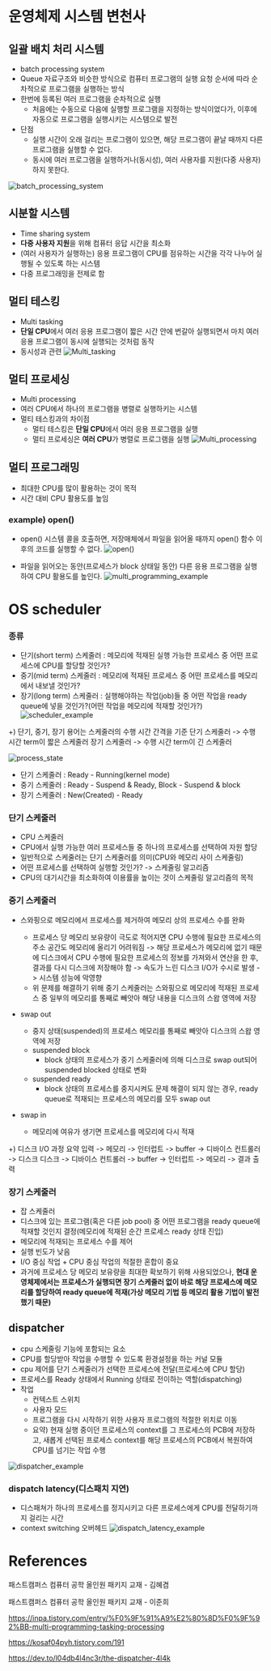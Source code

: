 # 운영체제 시스템 변천사

## 일괄 배치 처리 시스템

- batch processing system
- Queue 자료구조와 비슷한 방식으로 컴퓨터 프로그램의 실행 요청 순서에 따라 순차적으로 프로그램을 실행하는 방식
- 한번에 등록된 여러 프로그램을 순차적으로 실행
  - 처음에는 수동으로 다음에 실행할 프로그램을 지정하는 방식이었다가, 이후에 자동으로 프로그램을 실행시키는 시스템으로 발전
- 단점
  - 실행 시간이 오래 걸리는 프로그램이 있으면, 해당 프로그램이 끝날 때까지 다른 프로그램을 실행할 수 없다.
  - 동시에 여러 프로그램을 실행하거나(동시성), 여러 사용자를 지원(다중 사용자)하지 못한다.

![batch_processing_system](assets/image-20211206000316518.png)

## 시분할 시스템

- Time sharing system
- **다중 사용자 지원**을 위해 컴퓨터 응답 시간을 최소화
- (여러 사용자가 실행하는) 응용 프로그램이 CPU를 점유하는 시간을 각각 나누어 실행될 수 있도록 하는 시스템
- 다중 프로그래밍을 전제로 함

## 멀티 테스킹

- Multi tasking
- **단일 CPU**에서 여러 응용 프로그램이 짧은 시간 안에 번갈아 실행되면서 마치 여러 응용 프로그램이 동시에 실행되는 것처럼 동작
- 동시성과 관련
  ![Multi_tasking](assets/image-20211206000902502.png)

## 멀티 프로세싱

- Multi processing
- 여러 CPU에서 하나의 프로그램을 병렬로 실행하키는 시스템
- 멀티 테스킹과의 차이점
  - 멀티 테스킹은 **단일 CPU**에서 여러 응용 프로그램을 실행
  - 멀티 프로세싱은 **여러 CPU**가 병렬로 프로그램을 실행
    ![Multi_processing](assets/image-20211206000933578.png)

## 멀티 프로그래밍

- 최대한 CPU를 많이 활용하는 것이 목적
- 시간 대비 CPU 활용도를 높임

### example) open()

- open() 시스템 콜을 호출하면, 저장매체에서 파일을 읽어올 때까지 open() 함수 이후의 코드를 실행할 수 없다.
  ![open()](assets/image-20211217014349398.png)

- 파일을 읽어오는 동안(프로세스가 block 상태일 동안) 다른 응용 프로그램을 실행하여 CPU 활용도를 높인다.
  ![multi_programming_example](assets/image-20211217015251701.png)

# OS scheduler

### 종류

- 단기(short term) 스케줄러 : 메모리에 적재된 실행 가능한 프로세스 중 어떤 프로세스에 CPU를 할당할 것인가?
- 중기(mid term) 스케줄러 : 메모리에 적재된 프로세스 중 어떤 프로세스를 메모리에서 내보낼 것인가?
- 장기(long term) 스케줄러 : 실행해야하는 작업(job)들 중 어떤 작업을 ready queue에 넣을 것인가?(어떤 작업을 메모리에 적재할 것인가?)
  ![scheduler_example](./assets/2023-09-25-19-19-33.png)

+) 단기, 중기, 장기 용어는 스케줄러의 수행 시간 간격을 기준
단기 스케줄러 -> 수행 시간 term이 짧은 스케줄러
장기 스케줄러 -> 수행 시간 term이 긴 스케줄러

![process_state](./assets/2023-09-25-18-53-54.png)

- 단기 스케줄러 : Ready - Running(kernel mode)
- 중기 스케줄러 : Ready - Suspend & Ready, Block - Suspend & block
- 장기 스케줄러 : New(Created) - Ready

### 단기 스케줄러

- CPU 스케줄러
- CPU에서 실행 가능한 여러 프로세스들 중 하나의 프로세스를 선택하여 자원 할당
- 일반적으로 스케줄러는 단기 스케줄러를 의미(CPU와 메모리 사이 스케줄링)
- 어떤 프로세스를 선택하여 실행할 것인가? -> 스케줄링 알고리즘
- CPU의 대기시간을 최소화하여 이용률을 높이는 것이 스케줄링 알고리즘의 목적

### 중기 스케줄러

- 스와핑으로 메모리에서 프로세스를 제거하여 메모리 상의 프로세스 수를 완화

  - 프로세스 당 메모리 보유량이 극도로 적어지면 CPU 수행에 필요한 프로세스의 주소 공간도 메모리에 올리기 어려워짐 -> 해당 프로세스가 메모리에 없기 때문에 디스크에서 CPU 수행에 필요한 프로세스의 정보를 가져와서 연산을 한 후, 결과를 다시 디스크에 저장해야 함 -> 속도가 느린 디스크 I/O가 수시로 발생 -> 시스템 성능에 악영향
  - 위 문제를 해결하기 위해 중기 스케줄러는 스와핑으로 메모리에 적재된 프로세스 중 일부의 메모리를 통째로 빼앗아 해당 내용을 디스크의 스왑 영역에 저장

- swap out

  - 중지 상태(suspended)의 프로세스 메모리를 통째로 빼앗아 디스크의 스왑 영역에 저장
  - suspended block
    - block 상태의 프로세스가 중기 스케줄러에 의해 디스크로 swap out되어 suspended blocked 상태로 변화
  - suspended ready
    - block 상태의 프로세스를 중지시켜도 문제 해결이 되지 않는 경우, ready queue로 적재되는 프로세스의 메모리를 모두 swap out

- swap in
  - 메모리에 여유가 생기면 프로세스를 메모리에 다시 적재

+) 디스크 I/O 과정 요약
입력 -> 메모리 -> 인터럽트 -> buffer -> 디바이스 컨트롤러 -> 디스크
디스크 -> 디바이스 컨트롤러 -> buffer -> 인터럽트 -> 메모리 -> 결과 출력

### 장기 스케줄러

- 잡 스케줄러
- 디스크에 있는 프로그램(혹은 다른 job pool) 중 어떤 프로그램을 ready queue에 적재할 것인지 결정(메모리에 적재된 순간 프로세스 ready 상태 진입)
- 메모리에 적재되는 프로세스 수를 제어
- 실행 빈도가 낮음
- I/O 중심 작업 + CPU 중심 작업의 적절한 혼합이 중요
- 과거에 프로세스 당 메모리 보유량을 최대한 확보하기 위해 사용되었으나, **현대 운영체제에서는 프로세스가 실행되면 장기 스케줄러 없이 바로 해당 프로세스에 메모리를 할당하여 ready queue에 적재(가상 메모리 기법 등 메모리 활용 기법이 발전했기 때문)**

## dispatcher

- cpu 스케줄링 기능에 포함되는 요소
- CPU를 할당받아 작업을 수행할 수 있도록 환경설정을 하는 커널 모듈
- cpu 제어를 단기 스케줄러가 선택한 프로세스에 전달(프로세스에 CPU 할당)
- 프로세스를 Ready 상태에서 Running 상태로 전이하는 역할(dispatching)
- 작업
  - 컨텍스트 스위치
  - 사용자 모드
  - 프로그램을 다시 시작하기 위한 사용자 프로그램의 적절한 위치로 이동
  - 요약) 현재 실행 중이던 프로세스의 context를 그 프로세스의 PCB에 저장하고, 새롭게 선택된 프로세스 context를 해당 프로세스의 PCB에서 복원하여 CPU를 넘기는 작업 수행

![dispatcher_example](./assets/2023-09-25-19-20-31.png)

### dispatch latency(디스패치 지연)

- 디스패쳐가 하나의 프로세스를 정지시키고 다른 프로세스에게 CPU를 전달하기까지 걸리는 시간
- context switching 오버헤드
  ![dispatch_latency_example](./assets/2023-09-25-19-21-45.png)

# References

패스트캠퍼스 컴퓨터 공학 올인원 패키지 교재 - 김혜겸

패스트캠퍼스 컴퓨터 공학 올인원 패키지 교재 - 이준희

https://inpa.tistory.com/entry/%F0%9F%91%A9%E2%80%8D%F0%9F%92%BB-multi-programming-tasking-processing

https://kosaf04pyh.tistory.com/191

https://dev.to/l04db4l4nc3r/the-dispatcher-4l4k
